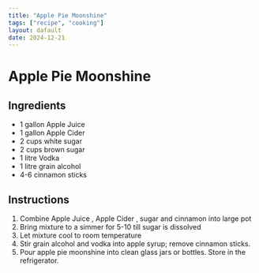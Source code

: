 ```yaml
---
title: "Apple Pie Moonshine"
tags: ["recipe", "cooking"]
layout: dafault
date: 2024-12-21
---
```


# Apple Pie Moonshine

## Ingredients
- 1 gallon Apple Juice
- 1 gallon Apple Cider 
- 2 cups white sugar
- 2 cups brown sugar
- 1 litre Vodka
- 1 litre grain alcohol
- 4-6 cinnamon sticks


## Instructions
1. Combine Apple Juice , Apple Cider , sugar and cinnamon into large pot 
2. Bring mixture to a simmer for 5-10 till sugar is dissolved 
3. Let mixture cool to room temperature 
4. Stir grain alcohol and vodka into apple syrup; remove cinnamon sticks.
5. Pour apple pie moonshine into clean glass jars or bottles. Store in the refrigerator. 
